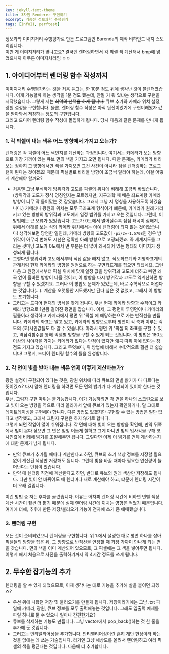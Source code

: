 ```yaml
---
key: jekyll-text-theme
title: 3차원 Renderer 구현하기
excerpt: 기승전 정보과학 수행평가
tags: [InfoII, perftest]
---
```


정보과학 이미지처리 수행평가로 만든 프로그램인 Burenda의 제작 비하인드 내지 스토리입니다. \
이딴 게 이미지처리가 맞냐고요? 결국엔 렌더링하면서 각 픽셀 색 계산해서 bmp에 넣었으니까 아무튼 이미지처리임 ㅇㅇ
## 1. 아이디어부터 렌더링 함수 작성까지
이미지처리 수행평가라는 것을 처음 듣고는, 한 10분 정도 뒤에 생각난 것이 블렌더였습니다. 이게 가능할까 하는 생각을 1분 정도 했는데, 안될 거 뭐 있냐는 생각으로 구현을 시작했습니다. 그렇게 저는 ~~최악의 선택을 하게 됩니다.~~ 큐브 추가와 카메라 위치 설정, 광원 설정을 구현합니다. 물론, 렌더링 함수 작성은 아직 뒷전이었기에 구현이래봤자 값을 받아와서 저장하는 정도의 구현입니다. \
그러고 드디어 렌더링 함수 작성에 돌입하게 됩니다. 당시 다음과 같은 문제를 만나게 됩니다.
### 1. 각 픽셀이 내는 색은 어느 방향에서 가지고 오는가?
렌더링은 각 픽셀이 어느 색인지를 계산하는 과정입니다. 여기서는 카메라가 보는 방향으로 가장 가까이 있는 큐브 면의 색을 가지고 오면 됩니다. 다만 문제는, 카메라가 바라보는 정확히 그 방향에서만 색을 가져오면 그건 사진이 아니라 점을 렌더링하는 프로그램이 된다는 것이겠죠! 때문에 픽셀별로 바라볼 방향이 조금씩 달라야 하는데, 이걸 어떻게 계산해야 할까요?
- 처음엔 그냥 무식하게 방위각과 고도를 픽셀의 위치에 비례해 조금씩 바꿨습니다. (방위각과 고도가 정식 명칭인지는 모르겠지만, 지구과학 때 배운 죄표계랑 카메라 방향이 너무 딱 들어맞는 것 같았습니다. 그래서 그냥 저 명칭을 사용하도록 하겠습니다.) 카메라나 광원의 위치는 모두 극좌표계 형식이기 떄문에, 카메라가 원래 가리키고 있는 방향의 방위각과 고도에서 일정 범위를 가지고 오는 것입니다. 그런데, 이 방법에는 큰 오류가 있었습니다. 고도가 0도에서 멀어질수록 점점 왜곡이 심해져, 위에서 아래를 보는 식의 카메라 위치에서는 아예 렌더링이 되지 않는 것이었습니다! 생각해보면 당연한 일인데, 카메라 방향의 고도값이 `-pi/2=-1.5708`인 경우 방위각이 아무리 변해도 시선은 정확한 아래 방향으로 고정되겠죠. 즉 세계지도를 그리는 것마냥 고도가 0도에서 먼 부분은 더 많이 왜곡되어 있는 형태의 이미지가 생성되게 됩니다.
- 그렇다면 방위각과 고도에서부터 직접 값을 빼지 않고, 적도좌표계와 지평좌표계의 관계처럼 현재 카메라의 방향을 원점으로 하는 구면좌표계를 잡으면 되겠네요. 그런 다음 그 원점에서부터 픽셀 위치에 맞게 일정 값을 방위각과 고도에 더하고 빼면 왜곡 없이 올바른 방향이 나올 것이고, 이 방향을 다시 방위각과 고도로 역계산하면 방향을 구할 수 있겠지요. 그러나 이 방법도 문제가 있었는데, 바로 수학적으로 어렵다는 것입니다(...). 계산을 오랫동안 시도했지만 된다 싶은 것 없었고, 그래서 이 방법도 포기합니다.
- 그러고는 드디어 현재의 방식을 찾게 됩니다. 우선 현재 카메라 방향과 수직이고 카메라 방향으로 1만큼 떨어진 평면을 잡습니다. 이제, 그 평면이 투영면이나 카메라의 필름이라 생각하고 카메라에서 평면 위 '픽셀'에 해당하는으로 가는 반직선을 만듭니다. 카메라의 좌표는 알고 있고, 카메라의 방향으로부터 평면이 각 축과 이루는 각도의 (코)사인값들도 다 알 수 있습니다. 따라서 평면 위 '픽셀'의 좌표를 구할 수 있고, 역삼각함수를 통해 픽셀별 방향을 구할 수 있게 되는 것입니다. 이 방법은 180도 이상의 시야각을 가지는 카메라가 없다는 단점이 있지만 왜곡 따위 아예 없다는 장점도 가지고 있습니다. 그리고 무엇보다, 위 방법에 비해서 수학적으로 훨씬 더 쉽습니다! 그렇게, 드디어 렌더링 함수의 틀을 완성합니다.
### 2. 각 면이 빛을 받아 내는 색은 언제 어떻게 계산하는가?
광원 설정이 구현되어 있다는 것은, 광원 위치에 따라 큐브의 면별 밝기가 다 다르다는 뜻이겠죠? 다시 말해 렌더링을 하려면 모든 면의 밝기가 다 계산되어 있어야 한다는 것입니다. \
우선, 그림자 구현 따위는 불가능합니다. 이가 가능하려면 각 면을 하나의 스크린으로 보고 빛이 오는 방향을 역으로 따라 올라가서 앞에 큐브가 있는지 확인하거나, 말 그대로 레이트레이싱을 구현해야 합니다. 다른 방법도 있겠지만 구현할 수 있는 방법은 일단 없다고 생각했고, 그래서 그림자 구현은 하지 않기로 합니다. \
그렇게 되면 작업이 많이 쉬워집니다. 각 면에 대해 빛이 오는 방향을 확인해, 만약 뒤쪽에서 빛이 온다 싶으면 그 면은 엄청 어둡게 칠하고 그게 아니면 빛의 입사각을 구해 코사인값에 비례해 밝기를 조절해주면 됩니다. 그렇다면 이제 이 밝기를 언제 계산하는지에 대한 문제가 남게 됩니다.
- 만약 큐브가 추가될 때마다 계산한다고 하면, 큐브의 초기 색상 정보를 저장할 필요 없이 계산된 색상만 저장해도 됩니다. 그런데 빛을 바꿀 때마다 필요한 연산량이 늘어난다는 단점이 있습니다.
- 만약 매 렌더링 직전에 계산한다고 하면, 반대로 큐브의 원래 색상만 저장해도 됩니다. 다만 빛이 안 바뀌어도 매 렌더마다 새로 계산해야 하고, 떄문에 렌더링 시간이 더 오래 걸립니다.

이런 방법 중 저는 후자를 골랐습니다. 이유는 어차피 렌더링 시간에 비하면 면별 색상 계산 시간이 훨씬 더 짧기 때문에 실제 렌더링 시간에 끼치는 영향은 적었기 때문입니다. 여기에 더해, 추후에 만든 저장/불러오기 기능이 전자에 쓰기 좀 애매했습니다. 
### 3. 렌더링 구현
모든 것이 준비되었으니 렌더링을 구현합니다. 위 1.에서 설명한 대로 평면 하나를 잡아 픽셀들의 방향을 잡은 뒤, 그 방향으로 반직선을 연장할 때 가장 가까이 만나게 되는 면을 찾습니다. 면의 색을 이미 계산되어 있으므로, 그 픽셀에는 그 색을 넣어주면 됩니다. 이렇게 해서 처음으로 사진을 출력하기까지 약 4시간 정도를 쓰게 됩니다.

## 2. 무수한 잡기능의 추가
렌더링을 할 수 있게 되었으므로, 이제 생각나는 대로 기능을 추가해 살을 붙이면 되겠죠?
- 우선 위에 나왔던 저장 및 불러오기를 만들게 됩니다. 저장이라기에는 그냥 .txt 파일에 카메라, 광원, 큐브 정보를 모두 출력해놓는 것입니다. 그래도 입출력 예제를 파일 하나로 둘 수 있으니 얼마나 간편한가요?
- 큐브를 삭제하는 기능도 만듭니다. 그냥 vector에서 pop_back()하는 것 한 줄을 추가해 둔 것입니다.
- 그러고는 안티앨리어싱을 추가합니다. 안티앨리어싱이란 흔히 계단 현상이라 하는 것을 없애는 데 쓰는 기술입니다. 라기엔 그냥 해상도를 올려서 렌더링하고 여러 픽셀의 색을 평균내는 것입니다. 다음에 더 추가합니다.
